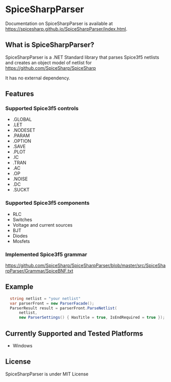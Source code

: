 # SpiceSharpParser
Documentation on SpiceSharpParser is available at <https://spicesharp.github.io/SpiceSharpParser/index.html>.

## What is SpiceSharpParser?
SpiceSharpParser is a .NET Standard library that parses Spice3f5 netlists and creates an object model of netlist for <https://github.com/SpiceSharp/SpiceSharp>

It has no external dependency. 

## Features
### Supported Spice3f5 controls
* .GLOBAL
* .LET
* .NODESET 
* .PARAM
* .OPTION
* .SAVE
* .PLOT
* .IC
* .TRAN
* .AC
* .OP
* .NOISE
* .DC
* .SUCKT

### Supported Spice3f5 components
* RLC
* Switches
* Voltage and current sources
* BJT 
* Diodes
* Mosfets

### Implemented Spice3f5 grammar
<https://github.com/SpiceSharp/SpiceSharpParser/blob/master/src/SpiceSharpParser/Grammar/SpiceBNF.txt>

## Example

```csharp
  string netlist = "your netlist"
  var parserFront = new ParserFacade();
  ParserResult result = parserFront.ParseNetlist(
      netlist, 
      new ParserSettings() { HasTitle = true, IsEndRequired = true });

```

## Currently Supported and Tested Platforms
* Windows

## License
SpiceSharpParser is under MIT License
